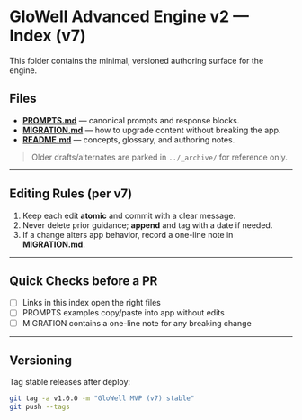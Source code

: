 # GloWell Advanced Engine v2 — Index (v7)

This folder contains the minimal, versioned authoring surface for the engine.

## Files
- **[PROMPTS.md](./PROMPTS.md)** — canonical prompts and response blocks.
- **[MIGRATION.md](./MIGRATION.md)** — how to upgrade content without breaking the app.
- **[README.md](./README.md)** — concepts, glossary, and authoring notes.

> Older drafts/alternates are parked in `../_archive/` for reference only.

---

## Editing Rules (per v7)
1. Keep each edit **atomic** and commit with a clear message.
2. Never delete prior guidance; **append** and tag with a date if needed.
3. If a change alters app behavior, record a one-line note in **MIGRATION.md**.

---

## Quick Checks before a PR
- [ ] Links in this index open the right files
- [ ] PROMPTS examples copy/paste into app without edits
- [ ] MIGRATION contains a one-line note for any breaking change

---

## Versioning
Tag stable releases after deploy:
```bash
git tag -a v1.0.0 -m "GloWell MVP (v7) stable"
git push --tags

